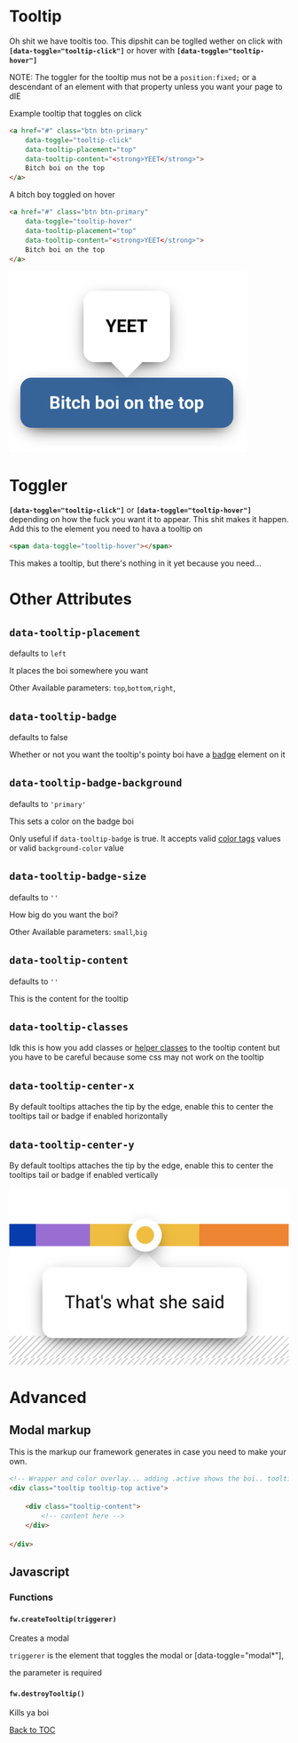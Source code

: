 # Tooltip


Oh shit we have tooltis too. This dipshit can be toglled wether on click with **`[data-toggle="tooltip-click"]`** or hover with **`[data-toggle="tooltip-hover"]`** 

NOTE: The toggler for the tooltip mus not be a `position:fixed;` or a descendant of an element with that property unless you want your page to dIE 

Example tooltip that toggles on click

```html
<a href="#" class="btn btn-primary"
	data-toggle="tooltip-click"
	data-tooltip-placement="top"
	data-tooltip-content="<strong>YEET</strong>">
	Bitch boi on the top
</a>
```

A bitch boy toggled on hover

```html
<a href="#" class="btn btn-primary"
	data-toggle="tooltip-hover"
	data-tooltip-placement="top"
	data-tooltip-content="<strong>YEET</strong>">
	Bitch boi on the top
</a>
```


![](../../images/tooltip.png)


# Toggler

**`[data-toggle="tooltip-click"]`** or **`[data-toggle="tooltip-hover"]`** depending on how the fuck you want it to appear. This shit makes it happen. Add this to the element you need to hava a tooltip on

```html
<span data-toggle="tooltip-hover"></span>
```

This makes a tooltip, but there's nothing in it yet because you need...

# Other Attributes

## **`data-tooltip-placement`**

defaults to `left`

It places the boi somewhere you want

Other Available parameters: `top`,`bottom`,`right`,

## **`data-tooltip-badge`**

defaults to false

Whether or not you want the tooltip's pointy boi have a [badge](../components/badge.md) element on it

## **`data-tooltip-badge-background`**

defaults to `'primary'`

This sets a color on the badge boi

Only useful if `data-tooltip-badge` is true. It accepts valid [color tags](../scaffolding/colors.md#color-tags) values or valid `background-color` value

## **`data-tooltip-badge-size`**

defaults to `''`

How big do you want the boi?

Other Available parameters: `small`,`big`

## **`data-tooltip-content`**

defaults to `''`

This is the content for the tooltip

## **`data-tooltip-classes`**

Idk this is how you add classes or [helper classes](../scaffolding/helpers.md) to the tooltip content but you have to be careful because some css may not work on the tooltip

## **`data-tooltip-center-x`**

By default tooltips attaches the tip by the edge, enable this to center the tooltips tail or badge if enabled horizontally

## **`data-tooltip-center-y`**

By default tooltips attaches the tip by the edge, enable this to center the tooltips tail or badge if enabled vertically

![](../../images/tooltip-with-center.png)

# Advanced

## Modal markup

This is the markup our framework generates in case you need to make your own. 

```html
<!-- Wrapper and color overlay... adding .active shows the boi.. tooltip-[position] styles the tooltip tail's position -->
<div class="tooltip tooltip-top active">

	<div class="tooltip-content">
		<!-- content here -->
	</div>

</div>
```



## Javascript


### Functions

#### **`fw.createTooltip(triggerer)`**

Creates a modal

`triggerer` is the element that toggles the modal or [data-toggle="modal*"],

the parameter is required

#### **`fw.destroyTooltip()`**

Kills ya boi


[Back to TOC](../../../readme.md)